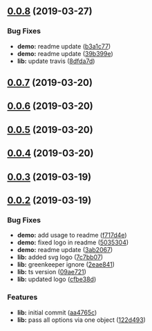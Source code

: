 <a name="0.0.8"></a>
## [0.0.8](https://github.com/michaeldoye/mat-markdown-editor/compare/v0.0.7...v0.0.8) (2019-03-27)


### Bug Fixes

* **demo:** readme update ([b3a1c77](https://github.com/michaeldoye/mat-markdown-editor/commit/b3a1c77))
* **demo:** readme update ([39b399e](https://github.com/michaeldoye/mat-markdown-editor/commit/39b399e))
* **lib:** update travis ([8dfda7d](https://github.com/michaeldoye/mat-markdown-editor/commit/8dfda7d))



<a name="0.0.7"></a>
## [0.0.7](https://github.com/michaeldoye/mat-markdown-editor/compare/v0.0.6...v0.0.7) (2019-03-20)



<a name="0.0.6"></a>
## [0.0.6](https://github.com/michaeldoye/mat-markdown-editor/compare/v0.0.5...v0.0.6) (2019-03-20)



<a name="0.0.5"></a>
## [0.0.5](https://github.com/michaeldoye/mat-markdown-editor/compare/v0.0.4...v0.0.5) (2019-03-20)



<a name="0.0.4"></a>
## [0.0.4](https://github.com/michaeldoye/mat-markdown-editor/compare/v0.0.3...v0.0.4) (2019-03-20)



<a name="0.0.3"></a>
## [0.0.3](https://github.com/michaeldoye/mat-markdown-editor/compare/v0.0.2...v0.0.3) (2019-03-19)



<a name="0.0.2"></a>
## [0.0.2](https://github.com/michaeldoye/mat-markdown-editor/compare/aa4765c...v0.0.2) (2019-03-19)


### Bug Fixes

* **demo:** add usage to readme ([f717d4e](https://github.com/michaeldoye/mat-markdown-editor/commit/f717d4e))
* **demo:** fixed logo in readme ([5035304](https://github.com/michaeldoye/mat-markdown-editor/commit/5035304))
* **demo:** readme update ([3ab2067](https://github.com/michaeldoye/mat-markdown-editor/commit/3ab2067))
* **lib:** added svg logo ([7c7bb07](https://github.com/michaeldoye/mat-markdown-editor/commit/7c7bb07))
* **lib:** greenkeeper ignore ([2eae841](https://github.com/michaeldoye/mat-markdown-editor/commit/2eae841))
* **lib:** ts version ([09ae721](https://github.com/michaeldoye/mat-markdown-editor/commit/09ae721))
* **lib:** updated logo ([cfbe38d](https://github.com/michaeldoye/mat-markdown-editor/commit/cfbe38d))


### Features

* **lib:** initial commit ([aa4765c](https://github.com/michaeldoye/mat-markdown-editor/commit/aa4765c))
* **lib:** pass all options via one object ([122d493](https://github.com/michaeldoye/mat-markdown-editor/commit/122d493))



